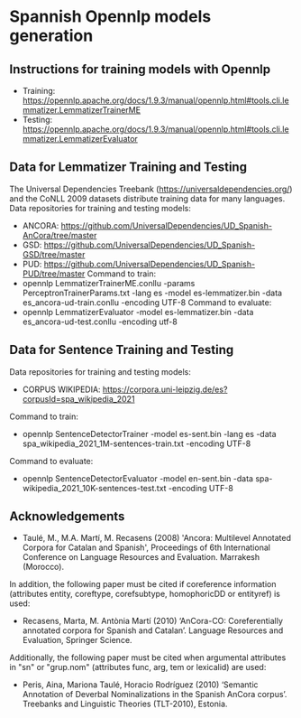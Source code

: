 # Spannish Opennlp models generation

## Instructions for training models with Opennlp
  - Training: https://opennlp.apache.org/docs/1.9.3/manual/opennlp.html#tools.cli.lemmatizer.LemmatizerTrainerME
  - Testing: https://opennlp.apache.org/docs/1.9.3/manual/opennlp.html#tools.cli.lemmatizer.LemmatizerEvaluator

## Data for Lemmatizer Training and Testing
The Universal Dependencies Treebank (https://universaldependencies.org/) and the CoNLL 2009 datasets distribute training data for many languages.
Data repositories for training and testing models:
  - ANCORA: https://github.com/UniversalDependencies/UD_Spanish-AnCora/tree/master
  - GSD: https://github.com/UniversalDependencies/UD_Spanish-GSD/tree/master
  - PUD: https://github.com/UniversalDependencies/UD_Spanish-PUD/tree/master
Command to train:
  - opennlp LemmatizerTrainerME.conllu -params PerceptronTrainerParams.txt -lang es -model es-lemmatizer.bin -data es_ancora-ud-train.conllu -encoding UTF-8 
Command to evaluate:
  - opennlp LemmatizerEvaluator -model es-lemmatizer.bin -data es_ancora-ud-test.conllu -encoding utf-8
## Data for Sentence Training and Testing
Data repositories for training and testing models:
  - CORPUS WIKIPEDIA: https://corpora.uni-leipzig.de/es?corpusId=spa_wikipedia_2021

Command to train:
  - opennlp SentenceDetectorTrainer -model es-sent.bin -lang es -data spa_wikipedia_2021_1M-sentences-train.txt -encoding UTF-8 

Command to evaluate:
  - opennlp SentenceDetectorEvaluator -model en-sent.bin -data spa-wikipedia_2021_10K-sentences-test.txt -encoding UTF-8

## Acknowledgements

 * Taulé, M., M.A. Martí, M. Recasens (2008) 'Ancora: Multilevel Annotated Corpora for Catalan and Spanish',
   Proceedings of 6th International Conference on Language Resources and Evaluation. Marrakesh (Morocco).

In addition, the following paper must be cited if coreference information (attributes entity, coreftype,
corefsubtype, homophoricDD or entityref) is used:

 * Recasens, Marta, M. Antònia Martí (2010) ‘AnCora-CO: Coreferentially annotated corpora for Spanish and
   Catalan’. Language Resources and Evaluation, Springer Science.

Additionally, the following paper must be cited when argumental attributes in "sn" or "grup.nom"
(attributes func, arg, tem or lexicalid) are used:

 * Peris, Aina, Mariona Taulé, Horacio Rodríguez (2010) ‘Semantic Annotation of Deverbal Nominalizations in the
   Spanish AnCora corpus’. Treebanks and Linguistic Theories (TLT-2010), Estonia.



